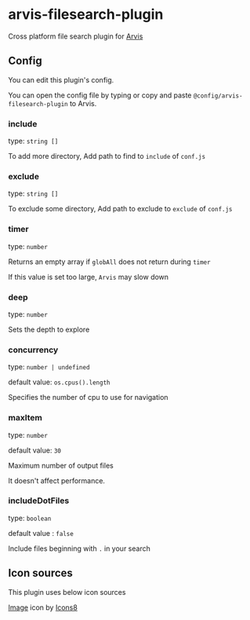 # arvis-filesearch-plugin

Cross platform file search plugin for [Arvis](https://github.com/jopemachine/arvis)

## Config

You can edit this plugin's config.

You can open the config file by typing or copy and paste `@config/arvis-filesearch-plugin` to Arvis.

### include

type: `string []`

To add more directory, Add path to find to `include` of `conf.js`

### exclude

type: `string []`

To exclude some directory, Add path to exclude to `exclude` of `conf.js`

### timer

type: `number`

Returns an empty array if `globAll` does not return during `timer`

If this value is set too large, `Arvis` may slow down

### deep

type: `number`

Sets the depth to explore

### concurrency

type: `number | undefined`

default value: `os.cpus().length`

Specifies the number of cpu to use for navigation

### maxItem

type: `number`

default value: `30`

Maximum number of output files

It doesn't affect performance.

### includeDotFiles

type: `boolean`

default value : `false`

Include files beginning with `.` in your search

## Icon sources

This plugin uses below icon sources

<a target="_blank" href="https://icons8.com">Image</a> icon by <a target="_blank" href="https://icons8.com">Icons8</a>